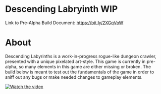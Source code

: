 # Descending Labryinth WIP
Link to Pre-Alpha Build Document: https://bit.ly/2XGqVoW

# About
Descending Labyrinths is a work-in-progress rogue-like dungeon crawler, presented with a unique pixelated art-style. This game is currently in pre-alpha, so many elements in this game are either missing or broken. The build below is meant to test out the fundamentals of the game in order to sniff out any bugs or make needed changes to gameplay elements. 

[![Watch the video](https://i.imgur.com/vKb2F1B.png)](https://drive.google.com/file/d/19wOt4qFzCiBrGTeKLnV4ZN0TDIlk6eTQ/view)

